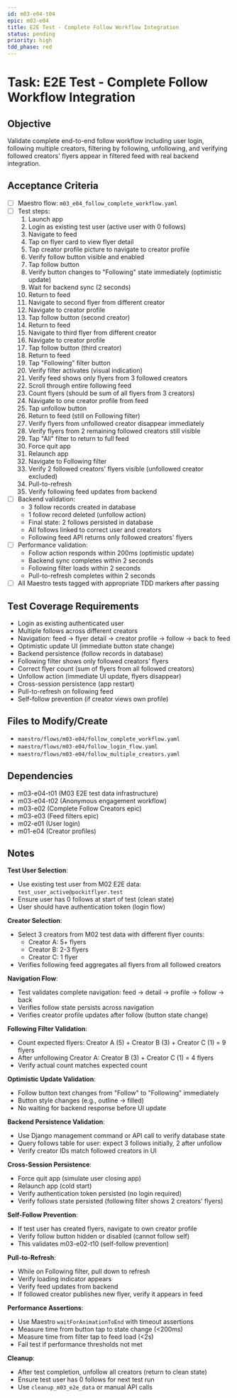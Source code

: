 ```yaml
---
id: m03-e04-t04
epic: m03-e04
title: E2E Test - Complete Follow Workflow Integration
status: pending
priority: high
tdd_phase: red
---
```


# Task: E2E Test - Complete Follow Workflow Integration

## Objective
Validate complete end-to-end follow workflow including user login, following multiple creators, filtering by following, unfollowing, and verifying followed creators' flyers appear in filtered feed with real backend integration.

## Acceptance Criteria
- [ ] Maestro flow: `m03_e04_follow_complete_workflow.yaml`
- [ ] Test steps:
  1. Launch app
  2. Login as existing test user (active user with 0 follows)
  3. Navigate to feed
  4. Tap on flyer card to view flyer detail
  5. Tap creator profile picture to navigate to creator profile
  6. Verify follow button visible and enabled
  7. Tap follow button
  8. Verify button changes to "Following" state immediately (optimistic update)
  9. Wait for backend sync (2 seconds)
  10. Return to feed
  11. Navigate to second flyer from different creator
  12. Navigate to creator profile
  13. Tap follow button (second creator)
  14. Return to feed
  15. Navigate to third flyer from different creator
  16. Navigate to creator profile
  17. Tap follow button (third creator)
  18. Return to feed
  19. Tap "Following" filter button
  20. Verify filter activates (visual indication)
  21. Verify feed shows only flyers from 3 followed creators
  22. Scroll through entire following feed
  23. Count flyers (should be sum of all flyers from 3 creators)
  24. Navigate to one creator profile from feed
  25. Tap unfollow button
  26. Return to feed (still on Following filter)
  27. Verify flyers from unfollowed creator disappear immediately
  28. Verify flyers from 2 remaining followed creators still visible
  29. Tap "All" filter to return to full feed
  30. Force quit app
  31. Relaunch app
  32. Navigate to Following filter
  33. Verify 2 followed creators' flyers visible (unfollowed creator excluded)
  34. Pull-to-refresh
  35. Verify following feed updates from backend
- [ ] Backend validation:
  - 3 follow records created in database
  - 1 follow record deleted (unfollow action)
  - Final state: 2 follows persisted in database
  - All follows linked to correct user and creators
  - Following feed API returns only followed creators' flyers
- [ ] Performance validation:
  - Follow action responds within 200ms (optimistic update)
  - Backend sync completes within 2 seconds
  - Following filter loads within 2 seconds
  - Pull-to-refresh completes within 2 seconds
- [ ] All Maestro tests tagged with appropriate TDD markers after passing

## Test Coverage Requirements
- Login as existing authenticated user
- Multiple follows across different creators
- Navigation: feed → flyer detail → creator profile → follow → back to feed
- Optimistic update UI (immediate button state change)
- Backend persistence (follow records in database)
- Following filter shows only followed creators' flyers
- Correct flyer count (sum of flyers from all followed creators)
- Unfollow action (immediate UI update, flyers disappear)
- Cross-session persistence (app restart)
- Pull-to-refresh on following feed
- Self-follow prevention (if creator views own profile)

## Files to Modify/Create
- `maestro/flows/m03-e04/follow_complete_workflow.yaml`
- `maestro/flows/m03-e04/follow_login_flow.yaml`
- `maestro/flows/m03-e04/follow_multiple_creators.yaml`

## Dependencies
- m03-e04-t01 (M03 E2E test data infrastructure)
- m03-e04-t02 (Anonymous engagement workflow)
- m03-e02 (Complete Follow Creators epic)
- m03-e03 (Feed filters epic)
- m02-e01 (User login)
- m01-e04 (Creator profiles)

## Notes
**Test User Selection**:
- Use existing test user from M02 E2E data: `test_user_active@pockitflyer.test`
- Ensure user has 0 follows at start of test (clean state)
- User should have authentication token (login flow)

**Creator Selection**:
- Select 3 creators from M02 test data with different flyer counts:
  - Creator A: 5+ flyers
  - Creator B: 2-3 flyers
  - Creator C: 1 flyer
- Verifies following feed aggregates all flyers from all followed creators

**Navigation Flow**:
- Test validates complete navigation: feed → detail → profile → follow → back
- Verifies follow state persists across navigation
- Verifies creator profile updates after follow (button state change)

**Following Filter Validation**:
- Count expected flyers: Creator A (5) + Creator B (3) + Creator C (1) = 9 flyers
- After unfollowing Creator A: Creator B (3) + Creator C (1) = 4 flyers
- Verify actual count matches expected count

**Optimistic Update Validation**:
- Follow button text changes from "Follow" to "Following" immediately
- Button style changes (e.g., outline → filled)
- No waiting for backend response before UI update

**Backend Persistence Validation**:
- Use Django management command or API call to verify database state
- Query follows table for user: expect 3 follows initially, 2 after unfollow
- Verify creator IDs match followed creators in UI

**Cross-Session Persistence**:
- Force quit app (simulate user closing app)
- Relaunch app (cold start)
- Verify authentication token persisted (no login required)
- Verify follows state persisted (following filter shows 2 creators' flyers)

**Self-Follow Prevention**:
- If test user has created flyers, navigate to own creator profile
- Verify follow button hidden or disabled (cannot follow self)
- This validates m03-e02-t10 (self-follow prevention)

**Pull-to-Refresh**:
- While on Following filter, pull down to refresh
- Verify loading indicator appears
- Verify feed updates from backend
- If followed creator publishes new flyer, verify it appears in feed

**Performance Assertions**:
- Use Maestro `waitForAnimationToEnd` with timeout assertions
- Measure time from button tap to state change (<200ms)
- Measure time from filter tap to feed load (<2s)
- Fail test if performance thresholds not met

**Cleanup**:
- After test completion, unfollow all creators (return to clean state)
- Ensure test user has 0 follows for next test run
- Use `cleanup_m03_e2e_data` or manual API calls
